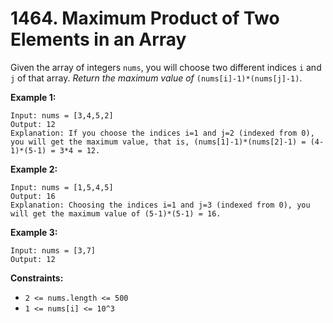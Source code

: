 # 1464. Maximum Product of Two Elements in an Array

Given the array of integers `nums`, you will choose two different indices `i` and `j` of that array. *Return the maximum value of* `(nums[i]-1)*(nums[j]-1)`.

**Example 1:**

```()
Input: nums = [3,4,5,2]
Output: 12 
Explanation: If you choose the indices i=1 and j=2 (indexed from 0), you will get the maximum value, that is, (nums[1]-1)*(nums[2]-1) = (4-1)*(5-1) = 3*4 = 12. 
```

**Example 2:**

```()
Input: nums = [1,5,4,5]
Output: 16
Explanation: Choosing the indices i=1 and j=3 (indexed from 0), you will get the maximum value of (5-1)*(5-1) = 16.
```

**Example 3:**

```()
Input: nums = [3,7]
Output: 12
```

**Constraints:**

- `2 <= nums.length <= 500`
- `1 <= nums[i] <= 10^3`
